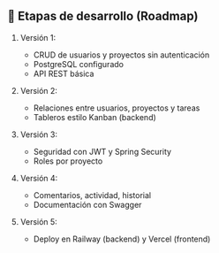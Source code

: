 🧪 Etapas de desarrollo (Roadmap)
----------------------------------
1. Versión 1:
   - CRUD de usuarios y proyectos sin autenticación
   - PostgreSQL configurado
   - API REST básica

2. Versión 2:
   - Relaciones entre usuarios, proyectos y tareas
   - Tableros estilo Kanban (backend)

3. Versión 3:
   - Seguridad con JWT y Spring Security
   - Roles por proyecto

4. Versión 4:
   - Comentarios, actividad, historial
   - Documentación con Swagger

5. Versión 5:
   - Deploy en Railway (backend) y Vercel (frontend)